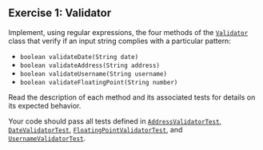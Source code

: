 ## Exercise 1: Validator

Implement, using regular expressions, the four methods of the [`Validator`](Validator.java) class that verify if an input string complies with a particular pattern:

  - `boolean validateDate(String date)`
  - `boolean validateAddress(String address)`
  - `boolean validateUsername(String username)`
  - `boolean validateFloatingPoint(String number)`

Read the description of each method and its associated tests for details on its expected behavior.

Your code should pass all tests defined in [`AddressValidatorTest`](../../../test/java/ex1/AddressValidatorTest.java), [`DateValidatorTest`](../../../test/java/ex1/DateValidatorTest.java), [`FloatingPointValidatorTest`](../../../test/java/ex1/FloatingPointValidatorTest.java), and [`UsernameValidatorTest`](../../../test/java/ex1/UsernameValidatorTest.java).
 
